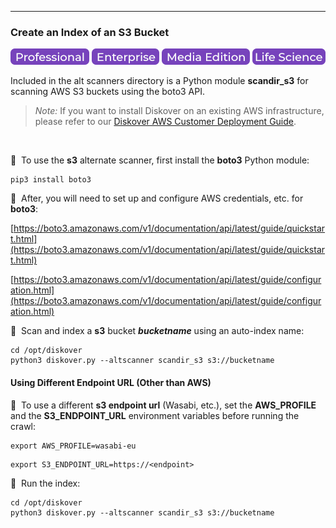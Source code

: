 ___
### Create an Index of an S3 Bucket

![Image: Professional Edition Label](images/button_edition_professional.png)&nbsp;![Image: Enterprise Edition Label](images/button_edition_enterprise.png)&nbsp;![Image: AJA Diskover Media Edition Label](images/button_edition_media.png)&nbsp;![Image: Life Science Edition Label](images/button_edition_life_science.png)

Included in the alt scanners directory is a Python module **scandir_s3** for scanning AWS S3 buckets using the boto3 API.

>_Note:_ If you want to install Diskover on an existing AWS infrastructure, please refer to our [Diskover AWS Customer Deployment Guide](https://docs.diskoverdata.com/diskover_aws_deployment_guide/).
<br>

🔴 &nbsp;To use the **s3** alternate scanner, first install the **boto3** Python module:

```
pip3 install boto3
```

🔴 &nbsp;After, you will need to set up and configure AWS credentials, etc. for **boto3**:

  [https://boto3.amazonaws.com/v1/documentation/api/latest/guide/quickstart.html](https://boto3.amazonaws.com/v1/documentation/api/latest/guide/quickstart.html)

  [https://boto3.amazonaws.com/v1/documentation/api/latest/guide/configuration.html](https://boto3.amazonaws.com/v1/documentation/api/latest/guide/configuration.html)

🔴 &nbsp;Scan and index a **s3** bucket _**bucketname**_ using an auto-index name:

```
cd /opt/diskover
python3 diskover.py --altscanner scandir_s3 s3://bucketname
```

#### Using Different Endpoint URL (Other than AWS)

🔴 &nbsp;To use a different **s3 endpoint url** (Wasabi, etc.), set the **AWS_PROFILE** and the **S3_ENDPOINT_URL** environment variables before running the crawl:

```
export AWS_PROFILE=wasabi-eu
```
```
export S3_ENDPOINT_URL=https://<endpoint>
```

🔴 &nbsp;Run the index:

```
cd /opt/diskover
python3 diskover.py --altscanner scandir_s3 s3://bucketname
```
